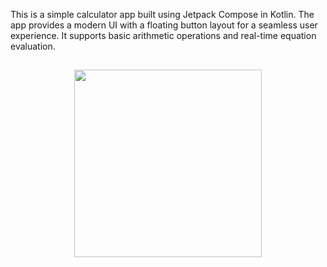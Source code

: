 This is a simple calculator app built using Jetpack Compose in Kotlin. The app provides a modern UI with a floating button layout for a seamless user experience. It supports basic arithmetic operations and real-time equation evaluation.
<div align="center">
  <img src="https://github.com/user-attachments/assets/ba7220be-5b53-435b-bafe-4a8803e827dc" width="300" style="margin: 15px;" />
</div>
